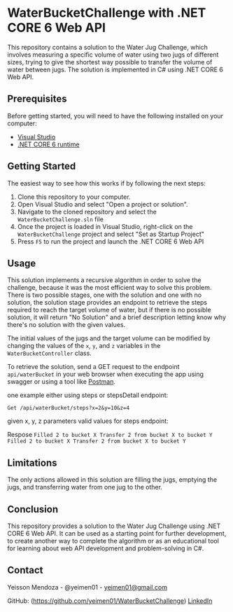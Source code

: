 
# WaterBucketChallenge with .NET CORE 6 Web API

This repository contains a solution to the Water Jug Challenge, which involves measuring a specific volume of water using two jugs of different sizes, trying to give the shortest way possible to transfer the volume of water between jugs. The solution is implemented in C# using .NET CORE 6 Web API.

## Prerequisites

Before getting started, you will need to have the following installed on your computer:

-   [Visual Studio](https://visualstudio.microsoft.com/downloads/)
-   [.NET CORE 6 runtime](https://dotnet.microsoft.com/download/dotnet-core/6.0)

## Getting Started

The easiest way to see how this works if by following the next steps:

1.  Clone this repository to your computer.
2.  Open Visual Studio and select "Open a project or solution".
3.  Navigate to the cloned repository and select the `WaterBucketChallenge.sln` file
4.  Once the project is loaded in Visual Studio, right-click on the `WaterBucketChallenge` project and select "Set as Startup Project"
5.  Press `F5` to run the project and launch the .NET CORE 6 Web API

## Usage

This solution implements a recursive algorithm in order to solve the challenge, because it was the most efficient way to solve this problem. There is two possible stages, one with the solution and one with no solution, the solution stage provides an endpoint to retrieve the steps required to reach the target volume of water, but if there is no possible solution, it will return "No Solution" and a brief description letting know why there's no solution with the given values.



The initial values of the jugs and the target volume can be modified by changing the values of the `x`, `y`, and `z` variables in the `WaterBucketController` class.

To retrieve the solution, send a GET request to the endpoint `api/waterBucket` in your web browser when executing the app using swagger or using a tool like [Postman](https://www.postman.com/).

one example either using steps or stepsDetail endpoint:

`Get /api/waterBucket/steps?x=2&y=10&z=4`

given x, y, z parameters valid values for steps endpoint:

Respose
`
Filled 2 to bucket X
Transfer 2 from bucket X to bucket Y
Filled 2 to bucket X
Transfer 2 from bucket X to bucket Y
`

## Limitations

The only actions allowed in this solution are filling the jugs, emptying the jugs, and transferring water from one jug to the other.

## Conclusion

This repository provides a solution to the Water Jug Challenge using .NET CORE 6 Web API. It can be used as a starting point for further development, to create another way to complete the algorithm or as an educational tool for learning about web API development and problem-solving in C#.

## Contact

Yeisson Mendoza - @yeimen01 - yeimen01@gmail.com

GitHub: (https://github.com/yeimen01/WaterBucketChallenge)
[LinkedIn](https://www.linkedin.com/in/yeisson-mendoza-7b3580204/)
